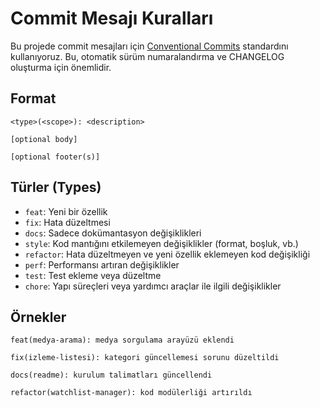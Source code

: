 # Commit Mesajı Kuralları

Bu projede commit mesajları için [Conventional Commits](https://www.conventionalcommits.org/) standardını kullanıyoruz. Bu, otomatik sürüm numaralandırma ve CHANGELOG oluşturma için önemlidir.

## Format

```
<type>(<scope>): <description>

[optional body]

[optional footer(s)]
```

## Türler (Types)

- `feat`: Yeni bir özellik
- `fix`: Hata düzeltmesi
- `docs`: Sadece dokümantasyon değişiklikleri
- `style`: Kod mantığını etkilemeyen değişiklikler (format, boşluk, vb.)
- `refactor`: Hata düzeltmeyen ve yeni özellik eklemeyen kod değişikliği
- `perf`: Performansı artıran değişiklikler
- `test`: Test ekleme veya düzeltme
- `chore`: Yapı süreçleri veya yardımcı araçlar ile ilgili değişiklikler

## Örnekler

```
feat(medya-arama): medya sorgulama arayüzü eklendi
```

```
fix(izleme-listesi): kategori güncellemesi sorunu düzeltildi
```

```
docs(readme): kurulum talimatları güncellendi
```

```
refactor(watchlist-manager): kod modülerliği artırıldı
``` 